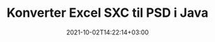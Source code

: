 ---
############################# Static ############################
layout: "autogen-gist"
date: 2021-10-02T14:22:14+03:00
draft: false
path: "da/total/java/conversion/sxc-to-psd/"
other_out_formats: "PDF DOC DOCX DOCM DOT DOTX DOTM TXT RTF HTML HTM MHTML MHT XLS XLSX XLSM XLSB XLT XLTX XLTM XLAM CSV TSV DIF SXC FODS PPT PPTX PPS PPSX PPSM POT POTX PPTM POTM ODT OTT OTP ODP ODS EMZ WMZ SVG SVGZ XPS TEX DCM WMF EMF BMP PNG GIF JPEG TIFF ICO WEBP JP2 TGA PSB PSD EPUB MD XML JSON DICOM FODP JPG"
ad_headline: "Java SXC til PSD Konvertering"
ad_description: "SXC til PSD dokumentkonverterings-API til Java | 100+ filformater understøttet"

############################# Head ############################
head_title: "Konverter Excel SXC til PSD via Java Spreadsheet Conversion API'er"
head_description: "100 % native Java-dokumentkonverteringsbibliotek til at konvertere Excel-regneark SXC til PSD og 100+ andre billed- og dokumentfilformater i Java-applikationer."

############################# Header ############################
title: "Konverter Excel SXC til PSD i Java"
description: "Brug indbygget Excel-dokumentkonverteringsbibliotek – konverter SXC til PSD og 100+ andre filformater i enhver type Java-baserede applikationer med den største nøjagtighed. Arbejd med et avanceret sæt dokumentkonverteringsfunktioner for at bevare kommandoen og tilpasse udseendet af de konverterede dokumenter efter din smag. Konverter alle populære Excel-regnearkformater til og fra Word-dokumenter, PowerPoint-præsentationer, PDF, Photoshop, e-bog, web- og billedfilformater uden brug af ekstern API eller software. Når du arbejder med Java Excel-konverterings-API'en, kan du nemt konvertere hele dokumentet på én gang eller vælge specifikke sider i kildedokumentet baseret på de selektive sideintervaller eller forskellige sidetal for nemt at konvertere til et understøttet dokumentformat."

############################# SubMenu ############################
submenu:
    enable: false

############################# Content ############################
content:
    enable: true
    block:
    - title_left: "Sådan konverteres SXC til PSD i Java"
      content_left: |
          Udfør SXC til PSD filkonvertering i Java ved hjælp af tre enkle trin. Se det konverterede dokument, som det er, eller gengiv det for at se det som HTML uden nogen ekstern softwareafhængighed.

          -   Opret en ny forekomst af klassen **Converter** og indlæs SXC-filen
          -   Indstil **ConvertOptions** for PSD-dokumenttypen
          -   Kald **Convert**-metoden for **Converter**-klasseinstansen for konvertering til PSD
          -   Set options for HTML viewer
          -   Opret **Viewer**-objekt for at se konverteret PSD som HTML
          
      title_right: "Hent og installationsvejledning"
      content_right: |
          Du har brug for `GroupDocs.Conversion` og `GroupDocs.Viewer` navneområder for at konvertere mellem 100+ dokumenter og billedfilformater såsom PDF, Microsoft Word, Excel, PowerPoint, Project, Visio, Outlook, HTML og diagrammer. Udforsk andre [Java API'er til Office-dokumenter](https://products.conholdate.com/total/java/), som tilbydes af Conholdate.Total.
          
          Hent de respektive monteringsfiler fra [Hent](https://downloads.conholdate.com/total/java) eller hent hele pakken fra [Maven](https://repository.conholdate.com/webapp/#/artifacts/browse/tree/General/repo) for at tilføje 'Conholdate.Total' direkte i dit arbejdsområde.
          
      gisthash: "675fd7fb45acf595fd9f872593eb2899"
      gistfile: "excel-worksheet-to-pdf-conversion.java"

    - title_left: "Konverter Excel til PDF/Word/HTML/PPTX"
      content_left: |
          Konverter dit Excel-regneark til andre populære dokumentformater såsom PDF, HTML, PowerPoint-præsentationer og tekstbehandlingsfilformater i Java. Indlæs kildefilen til Excel-regneark (XLS, XLSX), og gem den som et konverteret dokument i en række understøttede filformater.

          -   Opret en ny forekomst af **Converter**-klassen og indlæs **XLSX** som inputfil
          -   Instantiér den rigtige **ConvertOptions**-klasse, f.eks. (**PdfConvertOptions** for konvertering til PDF, **WordProcessingConvertOptions** for konvertering til Word-formater, **MarkupConvertOptions** for konvertering til HTML, **PresentationConvertOptions** for konvertering til PowerPoint-formater)
          -   Kald **Convert**-metoden for **Converter**-klasseinstansen til konvertering til PDF/HTML/PPTX- eller DOCX-dokumentformat
          
      title_right: "Konverter hele dokumentet eller specifikke sider"
      content_right: |
          Brug af dokumentkonverterings-API til Java er meget simpelt og platformsuafhængigt, da det ikke kræver nogen eksterne applikationer som Microsoft Office, der skal installeres for at udføre konverteringer fra Excel til andre filformater. Vælg en liste over ønskede sider baseret på forskellige sidetal, eller konverter et fortløbende udvalg af sider til et af de understøttede dokumentformater.
          
          Indlæs kildedokumenter ved hjælp af udvidede muligheder for at administrere kommentarer, anmærkninger, vandmærker og adgangskoder i beskyttede dokumenter under filkonverteringsprocessen. Du kan også tilpasse udseendet af de konverterede dokumenter ved hjælp af et fleksibelt sæt dokumentmanipulationsfunktioner.
          
      gisthash: "675fd7fb45acf595fd9f872593eb2899"
      gistfile: "excel-to-pdf-word-html-powerpoint-conversion.java"
          
    - title_left: "Konverter adgangskodebeskyttet SXC til PSD"
      content_left: |
          Indlæs og konverter dokumenter nøjagtigt, der er beskyttet med en adgangskode i dine Java-baserede applikationer. Filformatkonverterings-API'en understøtter også gengivelse af eksterne dokumenter fra forskellige kilder, herunder S3, Blob, FTP, Stream, URL eller en lokal disk.

          -   Opret en ny forekomst af klassen **Converter** og begiv kildedokumentstien
          -   Instantiér den rigtige **ConvertOptions**-klasse, f.eks. (PdfConvertOptions, WordProcessingConvertOptions, SpreadsheetConvertOptions osv.)
          -   Kald **Convert**-metoden for **Converter**-klasseinstansen og send filnavnet til det konverterede dokument
        
      title_right: "Udtræk af kildedokumentoplysninger"
      content_right: |
          Funktionen til udtrækning af dokumentoplysninger gør det ikke kun muligt at få de grundlæggende oplysninger om kildedokumentfilen, men den understøtter også udtrækning af nogle værdifulde filformatspecifikke oplysninger, såsom projektstart- og slutdatoer for en Microsoft Project-fil, eventuelle udskrivningsbegrænsninger på et PDF-dokument, liste over mapper indesluttet i en Outlook-datafil osv.

          Konverter populære dokumentfilformater på forskellige operativsystemer såsom Windows, Linux eller macOS, mens du bruger udviklingsmiljøer som NetBeans, IntelliJ IDEA og Eclipse.
          
      gisthash: "35e23082b8fa43502d6784c38947eef1"
      gistfile: "password-protected-word-document-to-pdf-conversion.java"

    - title_left: "Føj vandmærke til Excel og konverter til PDF"
      content_left: |
          Java-dokumentkonverterings-API giver dig mulighed for nøjagtigt at konvertere Excel-regnearksdokumenter nøjagtigt som den originale fil og anvende et tekstvandmærke på de konverterede dokumentsider. Brug vandmærkeindstillinger såsom skrifttype, farve, bredde, højde, baggrund og rotationsvinkel, mens du tilføjer tekstvandmærket til Excel-dokument og konverterer til en PDF-fil.

          -   Opret en ny forekomst af klassen **Converter**, og indlæs inputdokument
          -   Instantiér den rigtige **ConvertOptions**-klasse, f.eks. (PdfConvertOptions, WordProcessingConvertOptions, SpreadsheetConvertOptions osv.)
          -   Indstil egenskaben **Watermark** for **ConvertOptions**-forekomsten
          -   Angiv vandmærkeegenskaber (farve, bredde, tekst, højde osv.)
          -   Kald **Convert**-metoden for **Converter**-klasseinstansen til konvertering til PDF
        
      title_right: "Caching af konverterede dokumentresultater"
      content_right: |
          I nogle tilfælde er den konverterede dokumentstørrelse større, og det tager tid at blive konverteret. Dokumentkonverteringsbiblioteket tilbyder caching-funktionen til effektivt at håndtere sådanne situationer og fremskynde den gentagne konverteringsproces. Aktiver ICache-grænsefladen til at arbejde med tilpasset cache-implementering ved hjælp af udvidelsespunktet og kontroller cachekonverteringen, som du foretrækker.

          Konverteringsresultatet gemmes som standard på det lokale drev, men enhver form for cachelagring kan understøttes ved at implementere de relevante grænseflader såsom Amazon S3, Dropbox, Google Drive, Windows Azure, Reddis eller andre.
          
      gisthash: "6999e55b491eea2906d7fefe2e636e33"
      gistfile: "add-watermark-to-excel-worksheet-and-convert-to-pdf.java"
############################# About Formats ############################
about_formats:
    enable: false
############################# More Formats ############################
more_formats:
    enable: true
    auto: false
    other_out_formats: PDF DOC DOCX DOCM DOT DOTX DOTM TXT RTF HTML HTM MHTML MHT XLS XLSX XLSM XLSB XLT XLTX XLTM XLAM CSV TSV DIF SXC FODS PPT PPTX PPS PPSX PPSM POT POTX PPTM POTM ODT OTT OTP ODP ODS EMZ WMZ SVG SVGZ XPS TEX DCM WMF EMF BMP PNG GIF JPEG TIFF ICO WEBP JP2 TGA PSB PSD EPUB MD XML JSON DICOM FODP JPG
############################# Back to top ###############################
back_to_top:
  enable: true
---